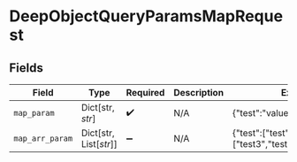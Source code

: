 # DeepObjectQueryParamsMapRequest


## Fields

| Field                                               | Type                                                | Required                                            | Description                                         | Example                                             |
| --------------------------------------------------- | --------------------------------------------------- | --------------------------------------------------- | --------------------------------------------------- | --------------------------------------------------- |
| `map_param`                                         | Dict[str, *str*]                                    | :heavy_check_mark:                                  | N/A                                                 | {"test":"value","test2":"value2"}                   |
| `map_arr_param`                                     | Dict[str, List[*str*]]                              | :heavy_minus_sign:                                  | N/A                                                 | {"test":["test","test2"],"test2":["test3","test4"]} |